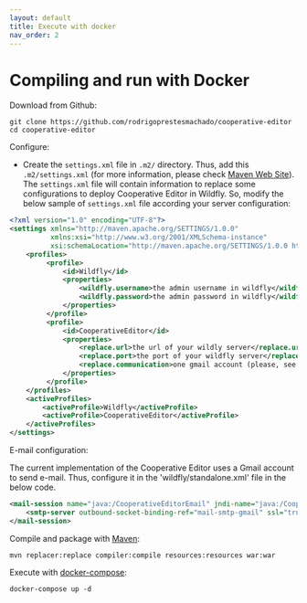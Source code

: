 ```yaml
---
layout: default
title: Execute with docker
nav_order: 2
---
```


# Compiling and run with Docker

Download from Github:

    git clone https://github.com/rodrigoprestesmachado/cooperative-editor
    cd cooperative-editor 

Configure:

* Create the `settings.xml` file in `.m2/` directory. Thus, add this `.m2/settings.xml` (for more information, please check [Maven Web Site](https://maven.apache.org/settings.html)). The `settings.xml` file will contain information to replace some configurations to deploy Cooperative Editor in Wildfly. So, modify the below sample of `settings.xml` file according your server configuration:

```xml
<?xml version="1.0" encoding="UTF-8"?>
<settings xmlns="http://maven.apache.org/SETTINGS/1.0.0" 
          xmlns:xsi="http://www.w3.org/2001/XMLSchema-instance" 
          xsi:schemaLocation="http://maven.apache.org/SETTINGS/1.0.0 http://maven.apache.org/xsd/settings-1.0.0.xsd">
    <profiles>
         <profile>
             <id>Wildfly</id>
             <properties>
                 <wildfly.username>the admin username in wildfly</wildfly.username>
                 <wildfly.password>the admin password in wildfly</wildfly.password>
             </properties>
         </profile>
         <profile>
             <id>CooperativeEditor</id>
             <properties>
                 <replace.url>the url of your wildly server</replace.url>
                 <replace.port>the port of your wildfly server</replace.port>
                 <replace.communication>one gmail account (please, see the below note)</replace.communication>
             </properties>
         </profile>
    </profiles>
    <activeProfiles>
        <activeProfile>Wildfly</activeProfile>
        <activeProfile>CooperativeEditor</activeProfile>
    </activeProfiles>
</settings>
```

E-mail configuration:

The current implementation of the Cooperative Editor uses a Gmail account to send e-mail. Thus, configure it in the 'wildfly/standalone.xml' file in the below code.

```xml
<mail-session name="java:/CooperativeEditorEmail" jndi-name="java:/CooperativeEditorEmail" from="gmail">
    <smtp-server outbound-socket-binding-ref="mail-smtp-gmail" ssl="true" username="gmail" password="password" />
</mail-session>
```

Compile and package with [Maven](https://maven.apache.org):

    mvn replacer:replace compiler:compile resources:resources war:war

Execute with [docker-compose](https://docs.docker.com/compose/):

    docker-compose up -d
